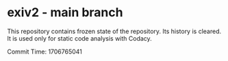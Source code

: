 # exiv2 - main branch

This repository contains frozen state of the repository.
Its history is cleared. It is used only for static code
analysis with Codacy.

Commit Time: 1706765041